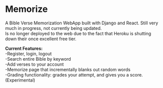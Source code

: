 # Memorize
A Bible Verse Memorization WebApp built with Django and React. Still very much in progress, not currently being updated.<br/>
Is no longer deployed to the web due to the fact that Heroku is shutting down their once excellent free tier.

<b>Current Features:</b><br/>
-Register, login, logout<br/>
-Search entire Bible by keyword<br/>
-Add verses to your account<br/>
-Memorize page that incrementally blanks out random words<br/>
-Grading functionality: grades your attempt, and gives you a score. (Experimental)<br/>
